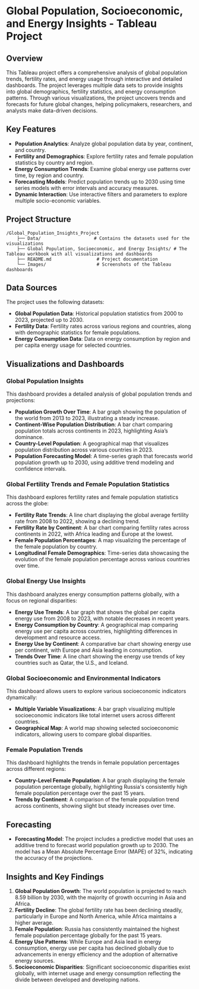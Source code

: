 # Global Population, Socioeconomic, and Energy Insights - Tableau Project

## Overview

This Tableau project offers a comprehensive analysis of global population trends, fertility rates, and energy usage through interactive and detailed dashboards. The project leverages multiple data sets to provide insights into global demographics, fertility statistics, and energy consumption patterns. Through various visualizations, the project uncovers trends and forecasts for future global changes, helping policymakers, researchers, and analysts make data-driven decisions.

## Key Features

- **Population Analytics**: Analyze global population data by year, continent, and country.
- **Fertility and Demographics**: Explore fertility rates and female population statistics by country and region.
- **Energy Consumption Trends**: Examine global energy use patterns over time, by region and country.
- **Forecasting Models**: Predict population trends up to 2030 using time series models with error intervals and accuracy measures.
- **Dynamic Interaction**: Use interactive filters and parameters to explore multiple socio-economic variables.

## Project Structure

```
/Global_Population_Insights_Project
    ├── Data/                    # Contains the datasets used for the visualizations
    ├── Global Population, Socioeconomic, and Energy Insights/ # The Tableau workbook with all visualizations and dashboards
    ├── README.md                 # Project documentation
    └── Images/                   # Screenshots of the Tableau dashboards
```

## Data Sources

The project uses the following datasets:

- **Global Population Data**: Historical population statistics from 2000 to 2023, projected up to 2030.
- **Fertility Data**: Fertility rates across various regions and countries, along with demographic statistics for female populations.
- **Energy Consumption Data**: Data on energy consumption by region and per capita energy usage for selected countries.

## Visualizations and Dashboards

### Global Population Insights

This dashboard provides a detailed analysis of global population trends and projections:

- **Population Growth Over Time**: A bar graph showing the population of the world from 2013 to 2023, illustrating a steady increase.
- **Continent-Wise Population Distribution**: A bar chart comparing population totals across continents in 2023, highlighting Asia’s dominance.
- **Country-Level Population**: A geographical map that visualizes population distribution across various countries in 2023.
- **Population Forecasting Model**: A time-series graph that forecasts world population growth up to 2030, using additive trend modeling and confidence intervals.

### Global Fertility Trends and Female Population Statistics

This dashboard explores fertility rates and female population statistics across the globe:

- **Fertility Rate Trends**: A line chart displaying the global average fertility rate from 2008 to 2022, showing a declining trend.
- **Fertility Rate by Continent**: A bar chart comparing fertility rates across continents in 2022, with Africa leading and Europe at the lowest.
- **Female Population Percentages**: A map visualizing the percentage of the female population by country.
- **Longitudinal Female Demographics**: Time-series data showcasing the evolution of the female population percentage across various countries over time.

### Global Energy Use Insights

This dashboard analyzes energy consumption patterns globally, with a focus on regional disparities:

- **Energy Use Trends**: A bar graph that shows the global per capita energy use from 2008 to 2023, with notable decreases in recent years.
- **Energy Consumption by Country**: A geographical map comparing energy use per capita across countries, highlighting differences in development and resource access.
- **Energy Use by Continent**: A comparative bar chart showing energy use per continent, with Europe and Asia leading in consumption.
- **Trends Over Time**: A line chart showing the energy use trends of key countries such as Qatar, the U.S., and Iceland.


### Global Socioeconomic and Environmental Indicators

This dashboard allows users to explore various socioeconomic indicators dynamically:

- **Multiple Variable Visualizations**: A bar graph visualizing multiple socioeconomic indicators like total internet users across different countries.
- **Geographical Map**: A world map showing selected socioeconomic indicators, allowing users to compare global disparities.

### Female Population Trends

This dashboard highlights the trends in female population percentages across different regions:

- **Country-Level Female Population**: A bar graph displaying the female population percentage globally, highlighting Russia's consistently high female population percentage over the past 15 years.
- **Trends by Continent**: A comparison of the female population trend across continents, showing slight but steady increases over time.

## Forecasting

- **Forecasting Model**: The project includes a predictive model that uses an additive trend to forecast world population growth up to 2030. The model has a Mean Absolute Percentage Error (MAPE) of 32%, indicating the accuracy of the projections.
  
## Insights and Key Findings

1. **Global Population Growth**: The world population is projected to reach 8.59 billion by 2030, with the majority of growth occurring in Asia and Africa.
2. **Fertility Decline**: The global fertility rate has been declining steadily, particularly in Europe and North America, while Africa maintains a higher average.
3. **Female Population**: Russia has consistently maintained the highest female population percentage globally for the past 15 years.
4. **Energy Use Patterns**: While Europe and Asia lead in energy consumption, energy use per capita has declined globally due to advancements in energy efficiency and the adoption of alternative energy sources.
5. **Socioeconomic Disparities**: Significant socioeconomic disparities exist globally, with internet usage and energy consumption reflecting the divide between developed and developing nations.

